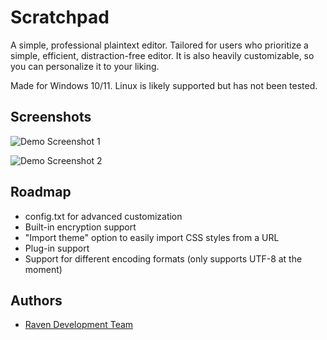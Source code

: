 
# Scratchpad

A simple, professional plaintext editor. Tailored for users who prioritize a simple, efficient, distraction-free editor. It is also heavily customizable, so you can personalize it to your liking.

Made for Windows 10/11. Linux is likely supported but has not been tested.

## Screenshots

![Demo Screenshot 1](https://raw.githubusercontent.com/ravendevteam/scratchpad/refs/heads/main/demo_screenshot_1.png)

![Demo Screenshot 2](https://raw.githubusercontent.com/ravendevteam/scratchpad/refs/heads/main/demo_screenshot_2.png)

## Roadmap

- config.txt for advanced customization
- Built-in encryption support
- "Import theme" option to easily import CSS styles from a URL
- Plug-in support
- Support for different encoding formats (only supports UTF-8 at the moment)
## Authors

- [Raven Development Team](https://ravendevteam.org/)
